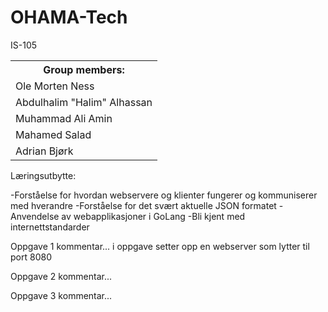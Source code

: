 # OHAMA-Tech
IS-105

<table style="width:100%">
  <tr>
    <th><b>Group members:</b></th>
  </tr>
  <tr>
    <td>Ole Morten Ness</td>
</tr>
  <tr>
    <td>Abdulhalim "Halim" Alhassan</td>
</tr>
  <tr>
    <td>Muhammad Ali Amin</td>
</tr>
  <tr>
    <td>Mahamed Salad</td>
</tr>
  <tr>
    <td>Adrian Bjørk</td>
</table>

Læringsutbytte:

-Forståelse for hvordan webservere og klienter fungerer og kommuniserer med hverandre
-Forståelse for det svært aktuelle JSON formatet
-Anvendelse av webapplikasjoner i GoLang
-Bli kjent med internettstandarder


Oppgave 1
kommentar...
i oppgave setter opp en webserver som lytter til port 8080

Oppgave 2
kommentar...

Oppgave 3
kommentar...

